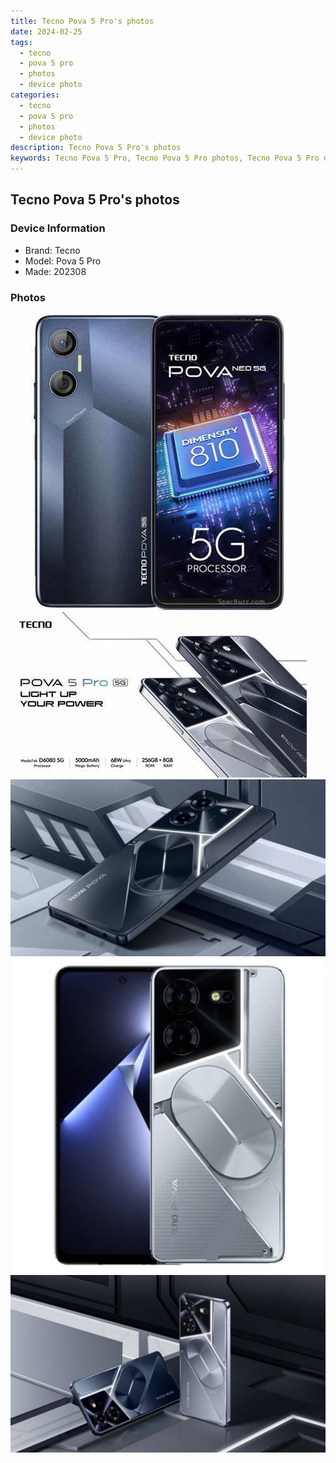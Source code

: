 ```yaml
---
title: Tecno Pova 5 Pro's photos
date: 2024-02-25
tags: 
  - tecno
  - pova 5 pro
  - photos
  - device photo
categories: 
  - tecno
  - pova 5 pro
  - photos
  - device photo
description: Tecno Pova 5 Pro's photos
keywords: Tecno Pova 5 Pro, Tecno Pova 5 Pro photos, Tecno Pova 5 Pro device photo
---
```


## Tecno Pova 5 Pro's photos

### Device Information

- Brand: Tecno
- Model: Pova 5 Pro
- Made: 202308

### Photos

![/images/best-assets/devices/tecno/tecno-pova-5-pro/1.jpg](/images/best-assets/devices/tecno/tecno-pova-5-pro/1.jpg)
![/images/best-assets/devices/tecno/tecno-pova-5-pro/2.jpg](/images/best-assets/devices/tecno/tecno-pova-5-pro/2.jpg)
![/images/best-assets/devices/tecno/tecno-pova-5-pro/3.jpg](/images/best-assets/devices/tecno/tecno-pova-5-pro/3.jpg)
![/images/best-assets/devices/tecno/tecno-pova-5-pro/4.jpg](/images/best-assets/devices/tecno/tecno-pova-5-pro/4.jpg)
![/images/best-assets/devices/tecno/tecno-pova-5-pro/5.jpg](/images/best-assets/devices/tecno/tecno-pova-5-pro/5.jpg)
